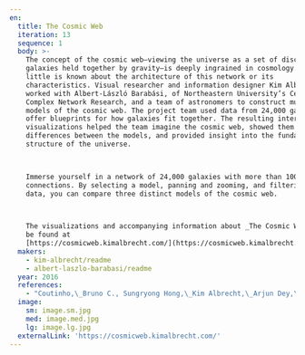 ```yaml
---
en:
  title: The Cosmic Web
  iteration: 13
  sequence: 1
  body: >-
    The concept of the cosmic web—viewing the universe as a set of discrete
    galaxies held together by gravity—is deeply ingrained in cosmology. Yet,
    little is known about the architecture of this network or its
    characteristics. Visual researcher and information designer Kim Albrecht
    worked with Albert-László Barabási, of Northeastern University’s Center for
    Complex Network Research, and a team of astronomers to construct multiple
    models of the cosmic web. The project team used data from 24,000 galaxies to
    offer blueprints for how galaxies fit together. The resulting interactive
    visualizations helped the team imagine the cosmic web, showed them
    differences between the models, and provided insight into the fundamental
    structure of the universe.

      

    Immerse yourself in a network of 24,000 galaxies with more than 100,000
    connections. By selecting a model, panning and zooming, and filtering the
    data, you can compare three distinct models of the cosmic web.

      

    The visualizations and accompanying information about _The Cosmic Web_ can
    be found at
    [https://cosmicweb.kimalbrecht.com/](https://cosmicweb.kimalbrecht.com/).
  makers:
    - kim-albrecht/readme
    - albert-laszlo-barabasi/readme
  year: 2016
  references:
    - "Coutinho,\_Bruno C., Sungryong Hong,\_Kim Albrecht,\_Arjun Dey,\_Albert-László Barabási,\_Paul Torrey,\_Mark Vogelsberger,\_and Lars Hernquist. 2016. “The Network Behind the Cosmic Web.” Accessed July 10, 2017. [https://arxiv.org/abs/1604.03236](https://arxiv.org/abs/1604.03236).  \n  \nAlbrecht, Kim and Albert-László Barabási. 2016. _The Network Behind the Cosmic Web_. Courtesy of the Center for Complex Research, Northeastern University. In “13th Iteration (2017): Macroscopes for Playing with Scale, _Places & Spaces: Mapping Science_, edited by Katy Börner and Lisel Record. [http://scimaps.org](http://scimaps.org)."
  image:
    sm: image.sm.jpg
    med: image.med.jpg
    lg: image.lg.jpg
  externalLink: 'https://cosmicweb.kimalbrecht.com/'
---
```

